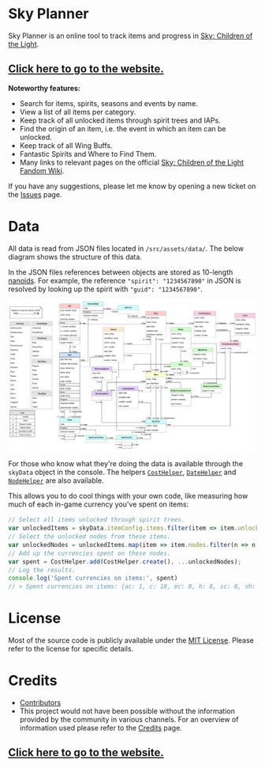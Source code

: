 # Sky Planner

Sky Planner is an online tool to track items and progress in [Sky: Children of the Light](https://www.thatskygame.com/).

## [Click here to go to the website.](https://silverfeelin.github.io/SkyGame-Planner)


**Noteworthy features:**

* Search for items, spirits, seasons and events by name.
* View a list of all items per category.
* Keep track of all unlocked items through spirit trees and IAPs.
* Find the origin of an item, i.e. the event in which an item can be unlocked.
* Keep track of all Wing Buffs.
* Fantastic Spirits and Where to Find Them.
* Many links to relevant pages on the official [Sky: Children of the Light Fandom Wiki](https://sky-children-of-the-light.fandom.com/wiki/Sky:_Children_of_the_Light_Wiki).

If you have any suggestions, please let me know by opening a new ticket on the [Issues](https://github.com/Silverfeelin/SkyGame-Planner/issues) page.

# Data

All data is read from JSON files located in `/src/assets/data/`. The below diagram shows the structure of this data.

In the JSON files references between objects are stored as 10-length [nanoids](https://github.com/ai/nanoid). For example, the reference `"spirit": "1234567890"` in JSON is resolved by looking up the spirit with `"guid": "1234567890"`.

![Data structure](https://raw.githubusercontent.com/Silverfeelin/SkyGame-Planner/master/diagrams/SkyPlannerData.jpg)

For those who know what they're doing the data is available through the `skyData` object in the console. The helpers [`CostHelper`](https://github.com/Silverfeelin/SkyGame-Planner/blob/master/src/app/helpers/cost-helper.ts), [`DateHelper`](https://github.com/Silverfeelin/SkyGame-Planner/blob/master/src/app/helpers/date-helper.ts) and [`NodeHelper`](https://github.com/Silverfeelin/SkyGame-Planner/blob/master/src/app/helpers/node-helper.ts) are also available.

This allows you to do cool things with your own code, like measuring how much of each in-game currency you've spent on items:

```js
// Select all items unlocked through spirit trees.
var unlockedItems = skyData.itemConfig.items.filter(item => item.unlocked && item.nodes?.length);
// Select the unlocked nodes from these items.
var unlockedNodes = unlockedItems.map(item => item.nodes.filter(n => n.unlocked)).flat();
// Add up the currencies spent on these nodes.
var spent = CostHelper.add(CostHelper.create(), ...unlockedNodes);
// Log the results.
console.log('Spent currencies on items:', spent)
// > Spent currencies on items: {ac: 1, c: 18, ec: 0, h: 8, sc: 0, sh: 0}
```

# License

Most of the source code is publicly available under the [MIT License](https://github.com/Silverfeelin/SkyGame-Planner/blob/master/LICENSE). Please refer to the license for specific details.

# Credits

* [Contributors](https://github.com/Silverfeelin/SkyGame-Planner/graphs/contributors)
* This project would not have been possible without the information provided by the community in various channels. For an overview of information used please refer to the [Credits](https://silverfeelin.github.io/SkyGame-Planner/credits) page.

## [Click here to go to the website.](https://silverfeelin.github.io/SkyGame-Planner)
